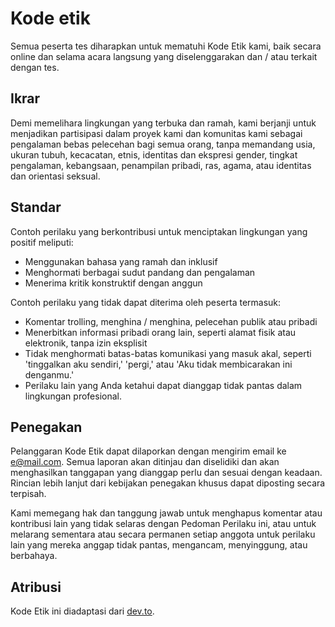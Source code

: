 <!--
# Code of Conduct

All participants of test are expected to abide by our Code of Conduct, both online and during in-person events that are hosted and/or associated with test.

## The Pledge

In the interest of fostering an open and welcoming environment, we pledge to make participation in our project and our community a harassment-free experience for everyone, regardless of age, body size, disability, ethnicity, gender identity and expression, level of experience, nationality, personal appearance, race, religion, or sexual identity and orientation.

## The Standards

Examples of behaviour that contributes to creating a positive environment include:

- Using welcoming and inclusive language
- Being respectful of differing viewpoints and experiences
- Gracefully accepting constructive criticism

Examples of unacceptable behaviour by participants include:

- Trolling, insulting/derogatory comments, public or private harassment
- Publishing others' private information, such as a physical or electronic address, without explicit permission
- Not being respectful to reasonable communication boundaries, such as 'leave me alone,' 'go away,' or 'I’m not discussing this with you.'
- Other conduct which you know could reasonably be considered inappropriate in a professional setting.

## Enforcement

Violations of the Code of Conduct may be reported by sending an email to e@mail.com. All reports will be reviewed and investigated and will result in a response that is deemed necessary and appropriate to the circumstances. Further details of specific enforcement policies may be posted separately.

We hold the right and responsibility to remove comments or other contributions that are not aligned to this Code of Conduct, or to ban temporarily or permanently any members for other behaviours that they deem inappropriate, threatening, offensive, or harmful.

## Attribution

This Code of Conduct is adapted from [dev.to](https://dev.to/code-of-conduct).
-->
# Kode etik

Semua peserta tes diharapkan untuk mematuhi Kode Etik kami, baik secara online dan selama acara langsung yang diselenggarakan dan / atau terkait dengan tes.

## Ikrar

Demi memelihara lingkungan yang terbuka dan ramah, kami berjanji untuk menjadikan partisipasi dalam proyek kami dan komunitas kami sebagai pengalaman bebas pelecehan bagi semua orang, tanpa memandang usia, ukuran tubuh, kecacatan, etnis, identitas dan ekspresi gender, tingkat pengalaman, kebangsaan, penampilan pribadi, ras, agama, atau identitas dan orientasi seksual.

## Standar

Contoh perilaku yang berkontribusi untuk menciptakan lingkungan yang positif meliputi:

- Menggunakan bahasa yang ramah dan inklusif
- Menghormati berbagai sudut pandang dan pengalaman
- Menerima kritik konstruktif dengan anggun

Contoh perilaku yang tidak dapat diterima oleh peserta termasuk:

- Komentar trolling, menghina / menghina, pelecehan publik atau pribadi
- Menerbitkan informasi pribadi orang lain, seperti alamat fisik atau elektronik, tanpa izin eksplisit
- Tidak menghormati batas-batas komunikasi yang masuk akal, seperti 'tinggalkan aku sendiri,' 'pergi,' atau 'Aku tidak membicarakan ini denganmu.'
- Perilaku lain yang Anda ketahui dapat dianggap tidak pantas dalam lingkungan profesional.

## Penegakan

Pelanggaran Kode Etik dapat dilaporkan dengan mengirim email ke e@mail.com. Semua laporan akan ditinjau dan diselidiki dan akan menghasilkan tanggapan yang dianggap perlu dan sesuai dengan keadaan. Rincian lebih lanjut dari kebijakan penegakan khusus dapat diposting secara terpisah.

Kami memegang hak dan tanggung jawab untuk menghapus komentar atau kontribusi lain yang tidak selaras dengan Pedoman Perilaku ini, atau untuk melarang sementara atau secara permanen setiap anggota untuk perilaku lain yang mereka anggap tidak pantas, mengancam, menyinggung, atau berbahaya.

## Atribusi

Kode Etik ini diadaptasi dari [dev.to](https://dev.to/code-of-conduct).
